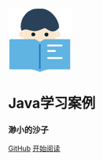 ![logo](_media/logo.png)

# Java学习案例

### 渺小的沙子



[GitHub](https://github.com/ruanzt/ruanzt.github.io)
[开始阅读](/README)